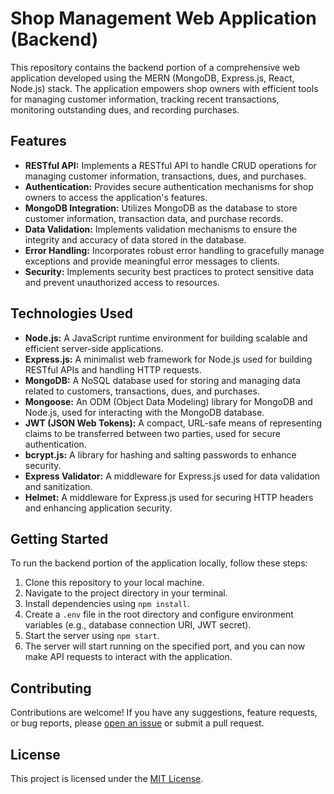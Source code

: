 # Shop Management Web Application (Backend)

This repository contains the backend portion of a comprehensive web application developed using the MERN (MongoDB, Express.js, React, Node.js) stack. The application empowers shop owners with efficient tools for managing customer information, tracking recent transactions, monitoring outstanding dues, and recording purchases.

## Features

- **RESTful API:** Implements a RESTful API to handle CRUD operations for managing customer information, transactions, dues, and purchases.
- **Authentication:** Provides secure authentication mechanisms for shop owners to access the application's features.
- **MongoDB Integration:** Utilizes MongoDB as the database to store customer information, transaction data, and purchase records.
- **Data Validation:** Implements validation mechanisms to ensure the integrity and accuracy of data stored in the database.
- **Error Handling:** Incorporates robust error handling to gracefully manage exceptions and provide meaningful error messages to clients.
- **Security:** Implements security best practices to protect sensitive data and prevent unauthorized access to resources.

## Technologies Used

- **Node.js:** A JavaScript runtime environment for building scalable and efficient server-side applications.
- **Express.js:** A minimalist web framework for Node.js used for building RESTful APIs and handling HTTP requests.
- **MongoDB:** A NoSQL database used for storing and managing data related to customers, transactions, dues, and purchases.
- **Mongoose:** An ODM (Object Data Modeling) library for MongoDB and Node.js, used for interacting with the MongoDB database.
- **JWT (JSON Web Tokens):** A compact, URL-safe means of representing claims to be transferred between two parties, used for secure authentication.
- **bcrypt.js:** A library for hashing and salting passwords to enhance security.
- **Express Validator:** A middleware for Express.js used for data validation and sanitization.
- **Helmet:** A middleware for Express.js used for securing HTTP headers and enhancing application security.

## Getting Started

To run the backend portion of the application locally, follow these steps:

1. Clone this repository to your local machine.
2. Navigate to the project directory in your terminal.
3. Install dependencies using `npm install`.
4. Create a `.env` file in the root directory and configure environment variables (e.g., database connection URI, JWT secret).
5. Start the server using `npm start`.
6. The server will start running on the specified port, and you can now make API requests to interact with the application.

## Contributing

Contributions are welcome! If you have any suggestions, feature requests, or bug reports, please [open an issue](https://github.com/debarghya-m/shop_dashboard_backend/issues) or submit a pull request.

## License

This project is licensed under the [MIT License](LICENSE).
